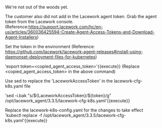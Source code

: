 We're not out of the woods yet.

The customer also did not add in the Lacework agent token. Grab the agent token from the Lacework console. (Reference:https://support.lacework.com/hc/en-us/articles/360036425594-Create-Agent-Access-Tokens-and-Download-Agent-Installers)

Set the token in the environment
(Reference: https://github.com/lacework/lacework-agent-releases#install-using-daemonset-deployment-files-for-kubernetes)

'export token=<copied_agent_access_token>'{{execute}}
(Replace <copied_agent_access_token> in the above command)

Use sed to replace the 'LaceworkAccessToken' in the lacework-cfg-k8s.yaml file

'sed -i.bak "s/\${LaceworkAccessToken}/${token}/g" /opt/lacework_agent/3.3.5/lacework-cfg-k8s.yaml'{{execute}}

Replace the lacework-k8s-config.yaml for the changes to take effect
'kubectl replace -f /opt/lacework_agent/3.3.5/lacework-cfg-k8s.yaml'{{execute}}
